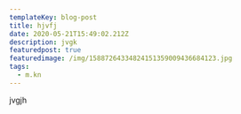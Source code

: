 ```yaml
---
templateKey: blog-post
title: hjvfj
date: 2020-05-21T15:49:02.212Z
description: jvgk
featuredpost: true
featuredimage: /img/15887264334824151359009436684123.jpg
tags:
  - m.kn
---
```

jvgjh